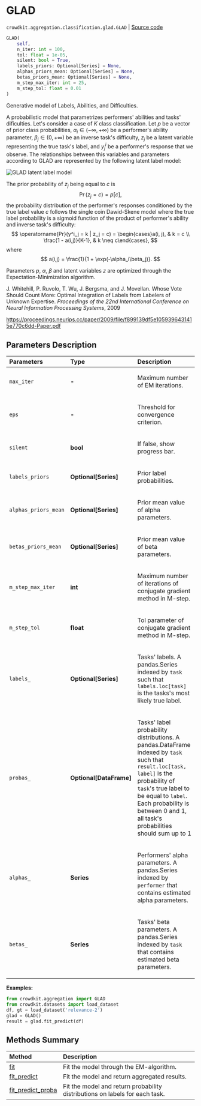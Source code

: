 # GLAD

`crowdkit.aggregation.classification.glad.GLAD` | [Source code](https://github.com/Toloka/crowd-kit/blob/main/src/aggregation/classification/glad.py)

```python
GLAD(
    self,
    n_iter: int = 100,
    tol: float = 1e-05,
    silent: bool = True,
    labels_priors: Optional[Series] = None,
    alphas_priors_mean: Optional[Series] = None,
    betas_priors_mean: Optional[Series] = None,
    m_step_max_iter: int = 25,
    m_step_tol: float = 0.01
)
```

Generative model of Labels, Abilities, and Difficulties.

A probabilistic model that parametrizes performers' abilities and tasks' dificulties.
Let's consider a case of $K$ class classification. Let $p$ be a vector of prior class probabilities,
$\alpha_i \in (-\infty, +\infty)$ be a performer's ability parameter, $\beta_j \in (0, +\infty)$ be
an inverse task's difficulty, $z_j$ be a latent variable representing the true task's label, and $y^i_j$
be a performer's response that we observe. The relationships between this variables and parameters according
to GLAD are represented by the following latent label model:

![GLAD latent label model](https://tlk.s3.yandex.net/crowd-kit/docs/glad_llm.png)

The prior probability of $z_j$ being equal to $c$ is
$$
\operatorname{Pr}(z_j = c) = p[c],
$$
the probability distribution of the performer's responses conditioned by the true label value $c$ follows the
single coin Dawid-Skene model where the true label probability is a sigmoid function of the product of
performer's ability and inverse task's difficulty:
$$
\operatorname{Pr}(y^i_j = k | z_j = c) = \begin{cases}a(i, j), & k = c \\ \frac{1 - a(i,j)}{K-1}, & k \neq c\end{cases},
$$
where
$$
a(i,j) = \frac{1}{1 + \exp(-\alpha_i\beta_j)}.
$$

Parameters $p$, $\alpha$, $\beta$ and latent variables $z$ are optimized through the Expectation-Minimization algorithm.

J. Whitehill, P. Ruvolo, T. Wu, J. Bergsma, and J. Movellan.
Whose Vote Should Count More: Optimal Integration of Labels from Labelers of Unknown Expertise.
*Proceedings of the 22nd International Conference on Neural Information Processing Systems*, 2009

<https://proceedings.neurips.cc/paper/2009/file/f899139df5e1059396431415e770c6dd-Paper.pdf>

## Parameters Description

| Parameters | Type | Description |
| :----------| :----| :-----------|
`max_iter`|**-**|<p>Maximum number of EM iterations.</p>
`eps`|**-**|<p>Threshold for convergence criterion.</p>
`silent`|**bool**|<p>If false, show progress bar.</p>
`labels_priors`|**Optional\[Series\]**|<p>Prior label probabilities.</p>
`alphas_priors_mean`|**Optional\[Series\]**|<p>Prior mean value of alpha parameters.</p>
`betas_priors_mean`|**Optional\[Series\]**|<p>Prior mean value of beta parameters.</p>
`m_step_max_iter`|**int**|<p>Maximum number of iterations of conjugate gradient method in M-step.</p>
`m_step_tol`|**float**|<p>Tol parameter of conjugate gradient method in M-step.</p>
`labels_`|**Optional\[Series\]**|<p>Tasks&#x27; labels. A pandas.Series indexed by `task` such that `labels.loc[task]` is the tasks&#x27;s most likely true label.</p>
`probas_`|**Optional\[DataFrame\]**|<p>Tasks&#x27; label probability distributions. A pandas.DataFrame indexed by `task` such that `result.loc[task, label]` is the probability of `task`&#x27;s true label to be equal to `label`. Each probability is between 0 and 1, all task&#x27;s probabilities should sum up to 1</p>
`alphas_`|**Series**|<p>Performers&#x27; alpha parameters. A pandas.Series indexed by `performer` that contains estimated alpha parameters.</p>
`betas_`|**Series**|<p>Tasks&#x27; beta parameters. A pandas.Series indexed by `task` that contains estimated beta parameters.</p>

**Examples:**

```python
from crowdkit.aggregation import GLAD
from crowdkit.datasets import load_dataset
df, gt = load_dataset('relevance-2')
glad = GLAD()
result = glad.fit_predict(df)
```

## Methods Summary

| Method | Description |
| :------| :-----------|
[fit](crowdkit.aggregation.classification.glad.GLAD.fit.md)| Fit the model through the EM-algorithm.
[fit_predict](crowdkit.aggregation.classification.glad.GLAD.fit_predict.md)| Fit the model and return aggregated results.
[fit_predict_proba](crowdkit.aggregation.classification.glad.GLAD.fit_predict_proba.md)| Fit the model and return probability distributions on labels for each task.
